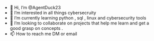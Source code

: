 - 👋 Hi, I’m @AgentDuck23
- 👀 I’m interested in all things cybersecruity 
- 🌱 I’m currently learning python , sql , linux and cybersecurity tools
- 💞️ I’m looking to collaborate on projects that help me learn and get a good grasp on concepts . 
- 📫 How to reach me DM or email

<!---
AgentDuck23/AgentDuck23 is a ✨ special ✨ repository because its `README.md` (this file) appears on your GitHub profile.
You can click the Preview link to take a look at your changes.
--->
